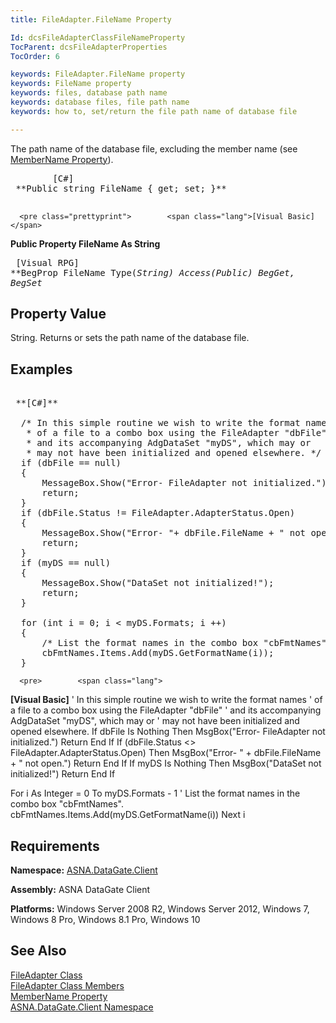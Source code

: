 ```yaml
---
title: FileAdapter.FileName Property

Id: dcsFileAdapterClassFileNameProperty
TocParent: dcsFileAdapterProperties
TocOrder: 6

keywords: FileAdapter.FileName property
keywords: FileName property
keywords: files, database path name
keywords: database files, file path name
keywords: how to, set/return the file path name of database file

---
```


The path name of the database file, excluding the member name (see [ MemberName Property](file-adapter-class-member-name-property.html)). 
<pre class="prettyprint">        <span class="lang">[C#]</span>
 **Public string FileName { get; set; }** 
      </pre>
      <pre class="prettyprint">        <span class="lang">[Visual Basic] </span>
 **Public Property FileName As String** 
      </pre>
      <pre class="prettyprint">
        <span class="lang">[Visual RPG]</span>
 **BegProp FileName Type(*String) Access(*Public)
   BegGet, BegSet** 
      </pre>

## Property Value

String. Returns or sets the path name of the database file. 
## Examples

<pre>        <span class="lang">
 **[C#]** 
        </span>
  /* In this simple routine we wish to write the format names 
   * of a file to a combo box using the FileAdapter "dbFile" 
   * and its accompanying AdgDataSet "myDS", which may or 
   * may not have been initialized and opened elsewhere. */
  if (dbFile == null)
  {
      MessageBox.Show("Error- FileAdapter not initialized.");
      return;
  }
  if (dbFile.Status != FileAdapter.AdapterStatus.Open)
  {
      MessageBox.Show("Error- "+ dbFile.FileName + " not open.");
      return;
  }
  if (myDS == null)
  {
      MessageBox.Show("DataSet not initialized!");
      return;
  }

  for (int i = 0; i &lt; myDS.Formats; i ++)
  {
      /* List the format names in the combo box "cbFmtNames". */
      cbFmtNames.Items.Add(myDS.GetFormatName(i));
  }
</pre>
      <pre>        <span class="lang">
 **[Visual Basic]** 
        </span>
  ' In this simple routine we wish to write the format names 
  ' of a file to a combo box using the FileAdapter "dbFile" 
  ' and its accompanying AdgDataSet "myDS", which may or 
  ' may not have been initialized and opened elsewhere. 
  If dbFile Is Nothing Then
      MsgBox("Error- FileAdapter not initialized.")
      Return
  End If
  If (dbFile.Status &lt;&gt; FileAdapter.AdapterStatus.Open) Then
      MsgBox("Error- " + dbFile.FileName + " not open.")
      Return
  End If
  If myDS Is Nothing Then
      MsgBox("DataSet not initialized!")
      Return
  End If

  For i As Integer = 0 To myDS.Formats - 1
      ' List the format names in the combo box "cbFmtNames". 
      cbFmtNames.Items.Add(myDS.GetFormatName(i))
  Next i
</pre>

## Requirements

**Namespace:** [ASNA.DataGate.Client](datagate-client-namespace.html) 

**Assembly:** ASNA DataGate Client

**Platforms:** Windows Server 2008 R2, Windows Server 2012, Windows 7, Windows 8 Pro, Windows 8.1 Pro, Windows 10
## See Also


[FileAdapter Class](file-adapter-class.html)
      <br />
[FileAdapter Class Members](file-adapter-members.html)
      <br />
[MemberName Property](file-adapter-class-member-name-property.html)
      <br />
[ASNA.DataGate.Client Namespace](datagate-client-namespace.html)

